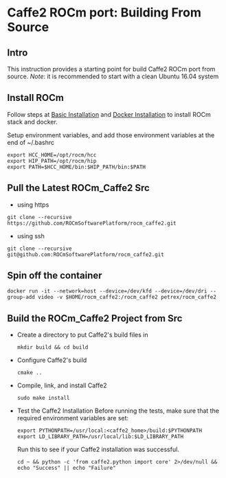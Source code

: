 # Caffe2 ROCm port: Building From Source

## Intro
This instruction provides a starting point for build Caffe2 ROCm port from source.
*Note*: it is recommended to start with a clean Ubuntu 16.04 system

## Install ROCm

Follow steps at [Basic Installation](https://github.com/petrex/rocm_caffe2/blob/documentation/rocm_docs/caffe2-install-basic.md) and [Docker Installation](https://github.com/petrex/rocm_caffe2/blob/documentation/rocm_docs/caffe2-docker.md) to install ROCm stack and docker.

Setup environment variables, and add those environment variables at the end of ~/.bashrc 
```
export HCC_HOME=/opt/rocm/hcc
export HIP_PATH=/opt/rocm/hip
export PATH=$HCC_HOME/bin:$HIP_PATH/bin:$PATH
```

## Pull the Latest ROCm_Caffe2 Src
* using https

```
git clone --recursive https://github.com/ROCmSoftwarePlatform/rocm_caffe2.git
```

* using ssh 

```
git clone --recursive git@github.com:ROCmSoftwarePlatform/rocm_caffe2.git
```

## Spin off the container
	
`docker run -it --network=host --device=/dev/kfd --device=/dev/dri --group-add video -v $HOME/rocm_caffe2:/rocm_caffe2 petrex/rocm_caffe2`

## Build the ROCm_Caffe2 Project from Src

* Create a directory to put Caffe2's build files in 

	`mkdir build && cd build`

* Configure Caffe2's build 
 
	`cmake ..`

* Compile, link, and install Caffe2 

	`sudo make install`
	
* Test the Caffe2 Installation 
	Before running the tests, make sure that the required environment variables are set:
	```
	export PYTHONPATH=/usr/local:<caffe2_home>/build:$PYTHONPATH 
	export LD_LIBRARY_PATH=/usr/local/lib:$LD_LIBRARY_PATH
	```

	Run this to see if your Caffe2 installation was successful. 
	
	`cd ~ && python -c 'from caffe2.python import core' 2>/dev/null && echo "Success" || echo "Failure"`
